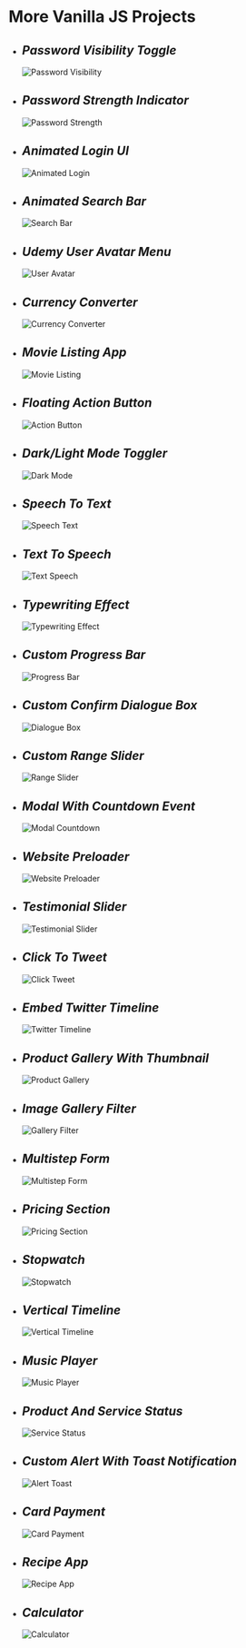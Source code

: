 # More Vanilla JS Projects

- ## _Password Visibility Toggle_

  ![Password Visibility](./Screenshots/37.%20Password%20Visibility%20Toggle.png)

- ## _Password Strength Indicator_

  ![Password Strength](./Screenshots/38.%20Password%20Strength%20Indicator.png)

- ## _Animated Login UI_

  ![Animated Login](./Screenshots/39.%20Animated%20Login%20UI.png)

- ## _Animated Search Bar_

  ![Search Bar](./Screenshots/40.%20Animated%20Search%20Bar.png)

- ## _Udemy User Avatar Menu_

  ![User Avatar](./Screenshots/41.%20Udemy%20User%20Avatar%20Menu.png)

- ## _Currency Converter_

  ![Currency Converter](./Screenshots/42.%20Currency%20Converter.png)

- ## _Movie Listing App_

  ![Movie Listing](./Screenshots/43.%20Movie%20Listing%20App.png)

- ## _Floating Action Button_

  ![Action Button](./Screenshots/44.%20Floating%20Action%20Button.png)

- ## _Dark/Light Mode Toggler_

  ![Dark Mode](./Screenshots/45.%20Dark-Light%20Mode%20Toggler.png)

- ## _Speech To Text_

  ![Speech Text](./Screenshots/46.%20Speech%20To%20Text.png)

- ## _Text To Speech_

  ![Text Speech](./Screenshots/47.%20Text%20To%20Speech.png)

- ## _Typewriting Effect_

  ![Typewriting Effect](./Screenshots/48.%20Typewriting%20Effect.png)

- ## _Custom Progress Bar_

  ![Progress Bar](./Screenshots/49.%20Custom%20Progress%20Bar.png)

- ## _Custom Confirm Dialogue Box_

  ![Dialogue Box](./Screenshots/50.%20Custom%20Confirm%20Dialogue%20Box.png)

- ## _Custom Range Slider_

  ![Range Slider](./Screenshots/51.%20Custom%20Range%20Slider.png)

- ## _Modal With Countdown Event_

  ![Modal Countdown](./Screenshots/52.%20Modal%20With%20Countdown%20Event.png)

- ## _Website Preloader_

  ![Website Preloader](./Screenshots/53.%20Website%20Preloader.png)

- ## _Testimonial Slider_

  ![Testimonial Slider](./Screenshots/54.%20Testimonial%20Slider.png)

- ## _Click To Tweet_

  ![Click Tweet](./Screenshots/55.%20Click%20To%20Tweet.png)

- ## _Embed Twitter Timeline_

  ![Twitter Timeline](./Screenshots/56.%20Embed%20Twitter%20Timeline.png)

- ## _Product Gallery With Thumbnail_

  ![Product Gallery](./Screenshots/57.%20Product%20Gallery%20With%20Thumbnail.png)

- ## _Image Gallery Filter_

  ![Gallery Filter](./Screenshots/58.%20Image%20Gallery%20Filter.png)

- ## _Multistep Form_

  ![Multistep Form](./Screenshots/59.%20Multistep%20Form.png)

- ## _Pricing Section_

  ![Pricing Section](./Screenshots/60.%20Pricing%20Section.png)

- ## _Stopwatch_

  ![Stopwatch](./Screenshots/61.%20Stopwatch.png)

- ## _Vertical Timeline_

  ![Vertical Timeline](./Screenshots/62.%20Vertical%20Timeline%20Project.png)

- ## _Music Player_

  ![Music Player](./Screenshots/63.%20Music%20Player.png)

- ## _Product And Service Status_

  ![Service Status](./Screenshots/64.%20Product%20And%20Service%20Status.png)

- ## _Custom Alert With Toast Notification_

  ![Alert Toast](./Screenshots/65.%20Custom%20Alert%20With%20Toast%20Notification.png)

- ## _Card Payment_

  ![Card Payment](./Screenshots/66.%20Card%20Payment.png)

- ## _Recipe App_

  ![Recipe App](./Screenshots/67.%20Recipe%20App.png)

- ## _Calculator_

  ![Calculator](./Screenshots/68.%20Calculator.png)
